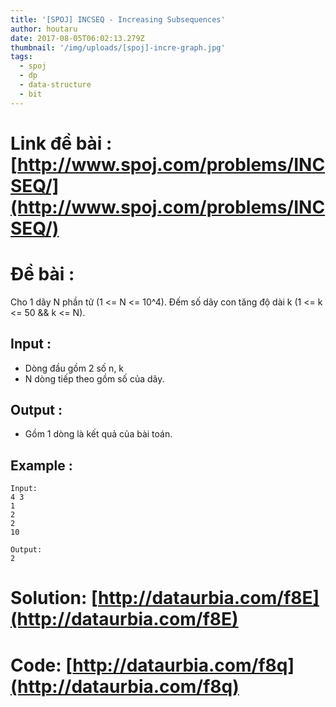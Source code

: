 ```yaml
---
title: '[SPOJ] INCSEQ - Increasing Subsequences'
author: houtaru
date: 2017-08-05T06:02:13.279Z
thumbnail: '/img/uploads/[spoj]-incre-graph.jpg'
tags:
  - spoj
  - dp
  - data-structure
  - bit
---
```

# Link đề bài : [http://www.spoj.com/problems/INCSEQ/](http://www.spoj.com/problems/INCSEQ/)

# Đề bài :
Cho 1 dãy N phần tử (1 <= N <= 10^4). Đếm số dãy con tăng độ dài k (1 <= k <= 50 && k <= N).

## Input :
- Dòng đầu gồm 2 số n, k
- N dòng tiếp theo gồm số của dãy.

## Output :
- Gồm 1 dòng là kết quả của bài toán.

## Example :
```
Input:
4 3
1
2
2
10

Output:
2
```

# Solution: [http://dataurbia.com/f8E](http://dataurbia.com/f8E)
# Code: [http://dataurbia.com/f8q](http://dataurbia.com/f8q)


